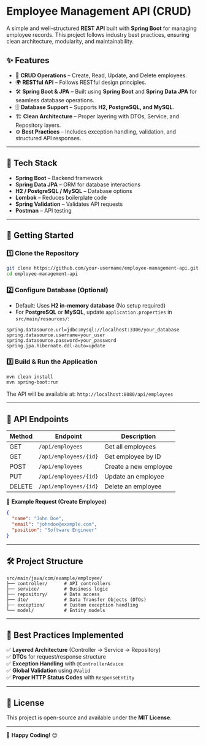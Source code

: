 
# Employee Management API (CRUD)

A simple and well-structured **REST API** built with **Spring Boot** for managing employee records. This project follows industry best practices, ensuring clean architecture, modularity, and maintainability.

## ✨ Features

- 🚀 **CRUD Operations** – Create, Read, Update, and Delete employees.
- 🌍 **RESTful API** – Follows RESTful design principles.
- 🛠️ **Spring Boot & JPA** – Built using **Spring Boot** and **Spring Data JPA** for seamless database operations.
- 🗄️ **Database Support** – Supports **H2, PostgreSQL, and MySQL**.
- 🏗 **Clean Architecture** – Proper layering with DTOs, Service, and Repository layers.
- ⚙️ **Best Practices** – Includes exception handling, validation, and structured API responses.

---

## 📌 Tech Stack

- **Spring Boot** – Backend framework
- **Spring Data JPA** – ORM for database interactions
- **H2 / PostgreSQL / MySQL** – Database options
- **Lombok** – Reduces boilerplate code
- **Spring Validation** – Validates API requests
- **Postman** – API testing

---

## 🚀 Getting Started

### 1️⃣ Clone the Repository

```sh
git clone https://github.com/your-username/employee-management-api.git
cd employee-management-api
```

### 2️⃣ Configure Database (Optional)

- Default: Uses **H2 in-memory database** (No setup required)
- For **PostgreSQL** or **MySQL**, update `application.properties` in `src/main/resources/`:

```properties
spring.datasource.url=jdbc:mysql://localhost:3306/your_database
spring.datasource.username=your_user
spring.datasource.password=your_password
spring.jpa.hibernate.ddl-auto=update
```

### 3️⃣ Build & Run the Application

```sh
mvn clean install
mvn spring-boot:run
```

The API will be available at: `http://localhost:8080/api/employees`

---

## 📜 API Endpoints

| Method | Endpoint                 | Description            |
|--------|--------------------------|------------------------|
| GET    | `/api/employees`         | Get all employees     |
| GET    | `/api/employees/{id}`     | Get employee by ID    |
| POST   | `/api/employees`         | Create a new employee |
| PUT    | `/api/employees/{id}`     | Update an employee    |
| DELETE | `/api/employees/{id}`     | Delete an employee    |

📌 **Example Request (Create Employee)**

```json
{
  "name": "John Doe",
  "email": "johndoe@example.com",
  "position": "Software Engineer"
}
```

---

## 🛠 Project Structure

```
src/main/java/com/example/employee/
├── controller/      # API controllers
├── service/         # Business logic
├── repository/      # Data access
├── dto/             # Data Transfer Objects (DTOs)
├── exception/       # Custom exception handling
└── model/           # Entity models
```

---

## 📌 Best Practices Implemented

✅ **Layered Architecture** (Controller → Service → Repository)  
✅ **DTOs** for request/response structure  
✅ **Exception Handling** with `@ControllerAdvice`  
✅ **Global Validation** using `@Valid`  
✅ **Proper HTTP Status Codes** with `ResponseEntity`

---

## 📝 License

This project is open-source and available under the **MIT License**.

---

🚀 **Happy Coding!** 😊